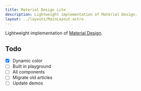 ```yaml
---
title: Material Design Lite
description: Lightweight implementation of Material Design.
layout: ../layouts/MainLayout.astro
---
```


Lightweight implementation of [Material Design](https://material.io/).

## Todo

- [x] Dynamic color
- [ ] Built in playground
- [ ] All components
- [ ] Migrate old articles
- [ ] Update demos
